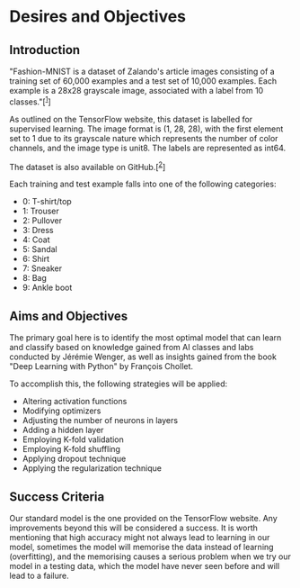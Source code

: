 # Desires and Objectives

## Introduction

"Fashion-MNIST is a dataset of Zalando's article images consisting of a training set of 60,000 examples and a test set of 10,000 examples. Each example is a 28x28 grayscale image, associated with a label from 10 classes."[<sup>[1]</sup>]

As outlined on the TensorFlow website, this dataset is labelled for supervised learning. The image format is (1, 28, 28), with the first element set to 1 due to its grayscale nature which represents the number of color channels, and the image type is unit8. The labels are represented as int64.

The dataset is also available on GitHub.[<sup>[2]</sup>]

Each training and test example falls into one of the following categories:
- 0: T-shirt/top
- 1: Trouser
- 2: Pullover
- 3: Dress
- 4: Coat
- 5: Sandal
- 6: Shirt
- 7: Sneaker
- 8: Bag
- 9: Ankle boot

## Aims and Objectives

The primary goal here is to identify the most optimal model that can learn and classify based on knowledge gained from AI classes and labs conducted by Jérémie Wenger, as well as insights gained from the book "Deep Learning with Python" by François Chollet.

To accomplish this, the following strategies will be applied:
- Altering activation functions
- Modifying optimizers
- Adjusting the number of neurons in layers
- Adding a hidden layer
- Employing K-fold validation
- Employing K-fold shuffling
- Applying dropout technique
- Applying the regularization technique

## Success Criteria

Our standard model is the one provided on the TensorFlow website. Any improvements beyond this will be considered a success.
It is worth mentioning that high accuracy might not always lead to learning in our model, sometimes the model will memorise the data instead of learning (overfitting), and the memorising causes a serious problem when we try our model in a testing data, which the model have never seen before and will lead to a failure.

[1]: #References
[2]: #References
